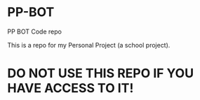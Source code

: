 # PP-BOT
PP BOT Code repo

This is a repo for my Personal Project (a school project). 


# DO NOT USE THIS REPO IF YOU HAVE ACCESS TO IT!
